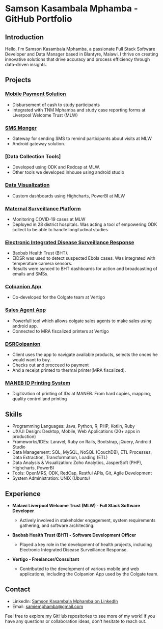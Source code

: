 # Samson Kasambala Mphamba - GitHub Portfolio

## Introduction

Hello, I'm Samson Kasambala Mphamba, a passionate Full Stack Software Developer and Data Manager based in Blantyre, Malawi. I thrive on creating innovative solutions that drive accuracy and process efficiency through data-driven insights.

## Projects

### [Mobile Payment Solution](https://gitlab.com/dmsu-mlw-master/mobile-payment)
- Disbursement of cash to study participants
- Integrated with TNM Mphamba and study case reporting forms at Liverpool Welcome Trust (MLW)

### [SMS Monger](https://gitlab.com/Mphamba/sms_gate_way)
- Gateway for sending SMS to remind participants about visits at MLW
- Android gateway solution.

### [Data Collection Tools]
- Developed using ODK and Redcap at MLW. 
- Other tools we developed inhouse using android studio

### [Data Visualization](https://gitlab.com/dmsu-mlw-master/project_portal)
- Custom dashboards using Highcharts, PowerBI at MLW

### [Maternal Surveillance Platform](https://gitlab.com/dmsu-mlw-master/matsurv)
- Monitoring COVID-19 cases at MLW
- Deployed in 28 district hospitals. Was acting a tool of empowering ODK collect to be able to handle longitudinal studies

### [Electronic Integrated Disease Surveillance Response](https://gitlab.com/eidsr/eidsr-api-prod)
- Baobab Health Trust (BHT). 
- EIDSR was used to detect suspected Ebola cases. Was integrated with temperature camera sensors. 
- Results were synced to BHT dashboards for action and broadcasting of emails and SMSs.

### [Colpanion App](https://gitlab.com/spslab/colgate)
- Co-developed for the Colgate team at Vertigo

### [Sales Agent App](https://gitlab.com/spslab/dsr-colpanion)
- Powerfull tool which allows colgate sales agents to make sales using android app.
- Connected to MRA fiscalized printers at Vertigo

### [DSRColpanion](https://gitlab.com/spslab/dsr-colpanion)
- Client uses the app to navigate available products, selects the onces he would want to buy.
- Checks out and procceed to payment 
- And a receipt printed to thermal printer(MRA fiscalized).


### [MANEB ID Printing System](https://gitlab.com/Mphamba/maneb_pro)
- Digitization of printing of IDs at MANEB. From hard copies, mappinq, quality control and printing

## Skills

- Programming Languages: Java, Python, R, PHP, Kotlin, Ruby
- UX/UI Design: Desktop, Mobile, Web Applications (20+ apps in production)
- Frameworks/IDEs: Laravel, Ruby on Rails, Bootstrap, jQuery, Android Studio
- Data Management: SQL, MySQL, NoSQL (CouchDB), ETL Processes, Data Extraction, Transformation, Loading (ETL)
- Data Analysis & Visualization: Zoho Analytics, JasperSoft (PHP), Highcharts, PowerBI
- Tools: OpenMRS, ODK, RedCap, Restful APIs, Git, Agile Development
- System Administration: UNIX (Ubuntu)

## Experience

- **Malawi Liverpool Welcome Trust (MLW) - Full Stack Software Developer**
  - Actively involved in stakeholder engagement, system requirements gathering, and software architecting.

- **Baobab Health Trust (BHT) - Software Development Officer**
  - Played a key role in the development of health projects, including Electronic Integrated Disease Surveillance Response.

- **Vertigo - Freelancer/Consultant**
  - Contributed to the development of various mobile and web applications, including the Colpanion App used by the Colgate team.


## Contact

- LinkedIn: [Samson Kasambala Mphamba on LinkedIn](https://www.linkedin.com/in/samson-kasambala-mphamba/)
- Email: [samiemphamba@gmail.com](mailto:samiemphamba@gmail.com)

Feel free to explore my GitHub repositories to see more of my work! If you have any questions or collaboration ideas, don't hesitate to reach out.
